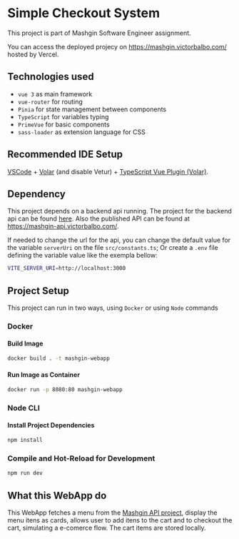 # Simple Checkout System
This project is part of Mashgin Software Engineer assignment.

You can access the deployed projecy on https://mashgin.victorbalbo.com/ hosted by Vercel.


## Technologies used
- `vue 3` as main framework
- `vue-router` for routing
- `Pinia` for state management between components
- `TypeScript` for variables typing
- `PrimeVue` for basic components
- `sass-loader` as extension language for CSS 

## Recommended IDE Setup

[VSCode](https://code.visualstudio.com/) + [Volar](https://marketplace.visualstudio.com/items?itemName=Vue.volar) (and disable Vetur) + [TypeScript Vue Plugin (Volar)](https://marketplace.visualstudio.com/items?itemName=Vue.vscode-typescript-vue-plugin).

## Dependency
This project depends on a backend api running. The project for the backend api can be found [here](https://github.com/VictorBalbo/mashgin-api). Also the published API can be found at https://mashgin-api.victorbalbo.com/.

If needed to change the url for the api, you can change the default value for the variable `serverUri` on the file `src/constants.ts`; Or create a `.env` file defining the variable value like the exempla bellow:
```sh
VITE_SERVER_URI=http://localhost:3000
```

## Project Setup
This project can run in two ways, using `Docker` or using `Node` commands

### Docker
#### Build Image
```sh
docker build . -t mashgin-webapp
```
#### Run Image as Container
```sh
docker run -p 8080:80 mashgin-webapp
```

### Node CLI
#### Install Project Dependencies
```sh
npm install
```
### Compile and Hot-Reload for Development
```sh
npm run dev
```

## What this WebApp do
This WebApp fetches a menu from the [Mashgin API project](https://github.com/VictorBalbo/mashgin-api), display the menu itens as cards, allows user to add itens to the cart and to checkout the cart, simulating a e-comerce flow. The cart items are stored locally.
